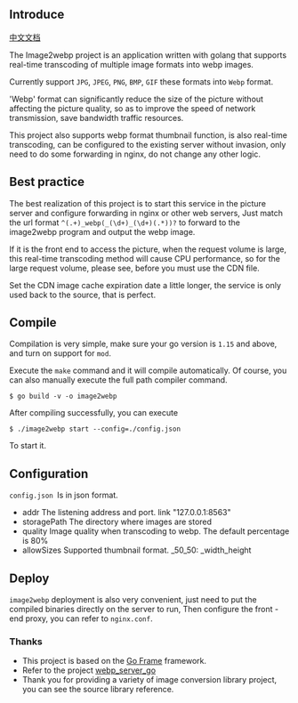 ## Introduce
[中文文档](https://github.com/osgochina/image2webp/blob/master/README-cn.md)

The Image2webp project is an application written with golang that supports real-time transcoding of multiple image formats into webp images.

Currently support `JPG`, `JPEG`, `PNG`, `BMP`, `GIF` these formats into `Webp` format.

'Webp' format can significantly reduce the size of the picture without affecting the picture quality, so as to improve the speed of network transmission, save bandwidth traffic resources.

This project also supports webp format thumbnail function, is also real-time transcoding, can be configured to the existing server without invasion, only need to do some forwarding in nginx, do not change any other logic.

## Best practice

The best realization of this project is to start this service in the picture server and configure forwarding in nginx or other web servers,
Just match the url format `^(.+)_webp(_(\d+)_(\d+)(.*))?` to forward to the image2webp program and output the webp image.

If it is the front end to access the picture, when the request volume is large, this real-time transcoding method will cause CPU performance, so for the large request volume, please see, before you must use the CDN file.

Set the CDN image cache expiration date a little longer, the service is only used back to the source, that is perfect.

## Compile

Compilation is very simple, make sure your go version is `1.15` and above, and turn on support for `mod`.

Execute the `make` command and it will compile automatically.
Of course, you can also manually execute the full path compiler command.
```shell script
$ go build -v -o image2webp
```
After compiling successfully, you can execute
```shell script
$ ./image2webp start --config=./config.json
```
To start it.

## Configuration

`config.json `Is in json format.

* addr The listening address and port. link "127.0.0.1:8563"
* storagePath The directory where images are stored
* quality Image quality when transcoding to webp.  The default percentage is 80%
* allowSizes  Supported thumbnail format. _50_50: _width_height

## Deploy

`image2webp` deployment is also very convenient, just need to put the compiled binaries directly on the server to run,
Then configure the front - end proxy, you can refer to `nginx.conf`.

### Thanks

* This project is based on the [Go Frame](https://github.com/gogf/gf) framework.
* Refer to the project [webp_server_go](https://github.com/webp-sh/webp_server_go)
* Thank you for providing a variety of image conversion library project, you can see the source library reference.





